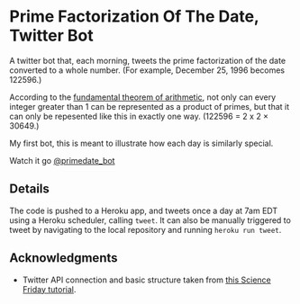 # Prime Factorization Of The Date, Twitter Bot

A twitter bot that, each morning, tweets the prime factorization of the date converted to a whole number. (For example, December 25, 1996 becomes 122596.)

According to the [fundamental theorem of arithmetic](https://en.wikipedia.org/wiki/Fundamental_theorem_of_arithmetic),
not only can every integer greater than 1 can be represented as a product of primes, but that it can only be repesented like this in exactly one way. (122596 = 2 x 2 × 30649.)

My first bot, this is meant to illustrate how each day is similarly special.

Watch it go [@primedate_bot](https://twitter.com/primedate_bot)

## Details

The code is pushed to a Heroku app, and tweets once a day at 7am EDT using a Heroku scheduler, calling `tweet`. It can also be manually triggered to tweet by navigating to the local repository and running `heroku run tweet`.

## Acknowledgments

* Twitter API connection and basic structure taken from [this Science Friday tutorial](https://medium.com/science-friday-footnotes/how-to-make-a-twitter-bot-in-under-an-hour-259597558acf).
